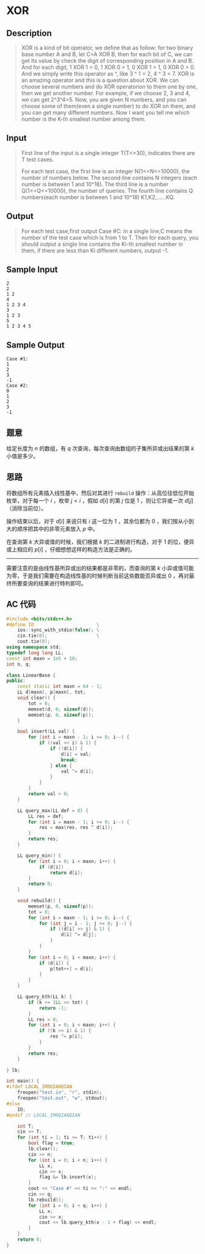 # XOR

## **Description**

> XOR is a kind of bit operator, we define that as follow: for two binary base number A and B, let C=A XOR B, then for each bit of C, we can get its value by check the digit of corresponding position in A and B. And for each digit, 1 XOR 1 = 0, 1 XOR 0 = 1, 0 XOR 1 = 1, 0 XOR 0 = 0. And we simply write this operator as ^, like 3 ^ 1 = 2, 4 ^ 3 = 7. XOR is an amazing operator and this is a question about XOR. We can choose several numbers and do XOR operatorion to them one by one, then we get another number. For example, if we choose 2, 3 and 4, we can get 2^3^4=5. Now, you are given N numbers, and you can choose some of them(even a single number) to do XOR on them, and you can get many different numbers. Now I want you tell me which number is the K-th smallest number among them.



## **Input**

> First line of the input is a single integer T(T<=30), indicates there are T test cases.
>
> For each test case, the first line is an integer N(1<=N<=10000), the number of numbers below. The second line contains N integers (each number is between 1 and 10^18). The third line is a number Q(1<=Q<=10000), the number of queries. The fourth line contains Q numbers(each number is between 1 and 10^18) K1,K2,......KQ.



## **Output**

> For each test case,first output Case #C: in a single line,C means the number of the test case which is from 1 to T. Then for each query, you should output a single line contains the Ki-th smallest number in them, if there are less than Ki different numbers, output -1.



## **Sample Input**

    2
    2
    1 2
    4
    1 2 3 4
    3
    1 2 3
    5
    1 2 3 4 5



## **Sample Output**

    Case #1:
    1
    2
    3
    -1
    Case #2:
    0
    1
    2
    3
    -1



## **题意**

给定长度为 $n$ 的数组，有 $q$ 次查询，每次查询由数组的子集所异或出结果的第 $k$ 小值是多少。



## **思路**

将数组所有元素插入线性基中，然后对其进行 `rebuild` 操作：从高位往低位开始枚举，对于每一个 $i$ ，枚举 $j<i$ ，假如 $d[i]$ 的第 $j$ 位是 $1$ ，则让它异或一次 $d[j]$ （消除当前位）。

操作结束以后，对于 $d[i]$ 来说只有 $i$ 这一位为 $1$ ，其余位都为 $0$ ，我们按从小到大的顺序把其中的非零元素放入 $p$ 中。

在查询第 $k$ 大异或值的时候，我们根据 $k$ 的二进制进行构造，对于 $1$ 的位，便异或上相应的 $p[i]$ ，仔细想想这样的构造方法是正确的。

---

需要注意的是由线性基所异或出的结果都是非零的，而查询的第 $k$ 小异或值可能为零，于是我们需要在构造线性基的时候判断当前这些数能否异或出 $0$ ，再对最终所要查询的结果进行特判即可。



## **AC 代码**

```cpp
#include <bits/stdc++.h>
#define IO                       \
    ios::sync_with_stdio(false); \
    cin.tie(0);                  \
    cout.tie(0);
using namespace std;
typedef long long LL;
const int maxn = 1e5 + 10;
int n, q;

class LinearBase {
public:
    const static int maxn = 64 - 1;
    LL d[maxn], p[maxn], tot;
    void clear() {
        tot = 0;
        memset(d, 0, sizeof(d));
        memset(p, 0, sizeof(p));
    }

    bool insert(LL val) {
        for (int i = maxn - 1; i >= 0; i--) {
            if ((val >> i) & 1) {
                if (!d[i]) {
                    d[i] = val;
                    break;
                } else {
                    val ^= d[i];
                }
            }
        }
        return val > 0;
    }

    LL query_max(LL def = 0) {
        LL res = def;
        for (int i = maxn - 1; i >= 0; i--) {
            res = max(res, res ^ d[i]);
        }
        return res;
    }

    LL query_min() {
        for (int i = 0; i < maxn; i++) {
            if (d[i])
                return d[i];
        }
        return 0;
    }

    void rebuild() {
        memset(p, 0, sizeof(p));
        tot = 0;
        for (int i = maxn - 1; i >= 0; i--) {
            for (int j = i - 1; j >= 0; j--) {
                if ((d[i] >> j) & 1) {
                    d[i] ^= d[j];
                }
            }
        }
        for (int i = 0; i < maxn; i++) {
            if (d[i]) {
                p[tot++] = d[i];
            }
        }
    }

    LL query_kth(LL k) {
        if (k >= 1LL << tot) {
            return -1;
        }
        LL res = 0;
        for (int i = 0; i < maxn; i++) {
            if ((k >> i) & 1) {
                res ^= p[i];
            }
        }
        return res;
    }

} lb;

int main() {
#ifdef LOCAL_IM0QIANQIAN
    freopen("test.in", "r", stdin);
    freopen("test.out", "w", stdout);
#else
    IO;
#endif // LOCAL_IM0QIANQIAN

    int T;
    cin >> T;
    for (int ti = 1; ti <= T; ti++) {
        bool flag = true;
        lb.clear();
        cin >> n;
        for (int i = 0; i < n; i++) {
            LL x;
            cin >> x;
            flag &= lb.insert(x);
        }
        cout << "Case #" << ti << ":" << endl;
        cin >> q;
        lb.rebuild();
        for (int i = 0; i < q; i++) {
            LL x;
            cin >> x;
            cout << lb.query_kth(x - 1 + flag) << endl;
        }
    }
    return 0;
}
```

